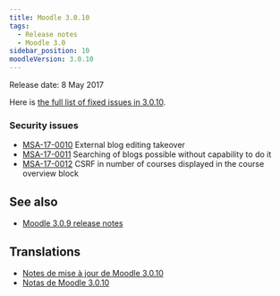 ```yaml
---
title: Moodle 3.0.10
tags:
  - Release notes
  - Moodle 3.0
sidebar_position: 10
moodleVersion: 3.0.10
---
```


Release date: 8 May 2017

Here is [the full list of fixed issues in 3.0.10](https://tracker.moodle.org/secure/IssueNavigator!executeAdvanced.jspa?jqlQuery=project+%3D+mdl+AND+resolution+%3D+fixed+AND+fixVersion+in+%28%223.0.10%22%29+ORDER+BY+priority+DESC&runQuery=true&clear=true).

### Security issues

- [MSA-17-0010](https://moodle.org/mod/forum/discuss.php?d=352353) External blog editing takeover
- [MSA-17-0011](https://moodle.org/mod/forum/discuss.php?d=352354) Searching of blogs possible without capability to do it
- [MSA-17-0012](https://moodle.org/mod/forum/discuss.php?d=352355) CSRF in number of courses displayed in the course overview block

## See also

- [Moodle 3.0.9 release notes](/general/releases/3.0/3.0.9)

## Translations

- [Notes de mise à jour de Moodle 3.0.10](https://docs.moodle.org/fr/Notes_de_mise_à_jour_de_Moodle_3.0.10)
- [Notas de Moodle 3.0.10](https://docs.moodle.org/es/Notas_de_Moodle_3.0.10)
